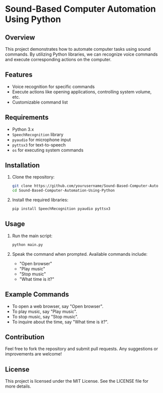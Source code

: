 # Sound-Based Computer Automation Using Python

## Overview

This project demonstrates how to automate computer tasks using sound commands. By utilizing Python libraries, we can recognize voice commands and execute corresponding actions on the computer.

## Features

- Voice recognition for specific commands
- Execute actions like opening applications, controlling system volume, etc.
- Customizable command list

## Requirements

- Python 3.x
- `SpeechRecognition` library
- `pyaudio` for microphone input
- `pyttsx3` for text-to-speech
- `os` for executing system commands

## Installation

1. Clone the repository:

   ```bash
   git clone https://github.com/yourusername/Sound-Based-Computer-Automation-Using-Python.git
   cd Sound-Based-Computer-Automation-Using-Python
   ```

2. Install the required libraries:

   ```bash
   pip install SpeechRecognition pyaudio pyttsx3
   ```

## Usage

1. Run the main script:

   ```bash
   python main.py
   ```

2. Speak the command when prompted. Available commands include:

   - "Open browser"
   - "Play music"
   - "Stop music"
   - "What time is it?"

## Example Commands

- To open a web browser, say "Open browser".
- To play music, say "Play music".
- To stop music, say "Stop music".
- To inquire about the time, say "What time is it?".

## Contribution

Feel free to fork the repository and submit pull requests. Any suggestions or improvements are welcome!

## License

This project is licensed under the MIT License. See the LICENSE file for more details.
